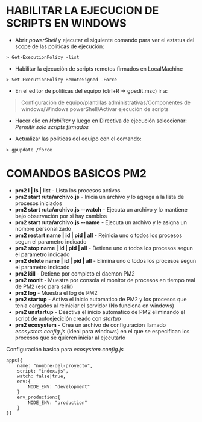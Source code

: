 # HABILITAR LA EJECUCION DE SCRIPTS EN WINDOWS

* Abrir *powerShell* y ejecutar el siguiente comando para ver el estatus del scope de las politicas de ejecución:
```
> Get-ExecutionPolicy -list
```

* Habilitar la ejecución de scripts remotos firmados en LocalMachine
```
> Set-ExecutionPolicy RemoteSigned -Force
```

* En el editor de politicas del equipo (ctrl+R => gpedit.msc) ir a:
> Configuración de equipo/plantillas administrativas/Componentes de windows/Windows powerShell/Activar ejecución de scripts

* Hacer clic en *Habilitar* y luego en Directiva de ejecución seleccionar: *Permitir solo scripts firmados*

* Actualizar las politicas del equipo con el comando:
```
> gpupdate /force
```

# COMANDOS BASICOS PM2

* **pm2 l | ls | list** - Lista los procesos activos
* **pm2 start ruta/archivo.js** - Inicia un archivo y lo agrega a la lista de procesos iniciados 
* **pm2 start ruta/archivo.js --watch** - Ejecuta un archivo y lo mantiene bajo observación por si hay cambios
* **pm2 start ruta/archivo.js --name** - Ejecuta un archivo y le asigna un nombre personalizado
* **pm2 restart name | id | pid | all** - Reinicia uno o todos los procesos segun el parametro indicado
* **pm2 stop name | id | pid | all** - Detiene uno o todos los procesos segun el parametro indicado
* **pm2 delete name | id | pid | all** - Elimina uno o todos los procesos segun el parametro indicado
* **pm2 kill** - Detiene por completo el daemon PM2
* **pm2 monit** - Muestra por consola el monitor de procesos en tiempo real de PM2 (esc para salir)
* **pm2 log** - Muestra el log de PM2
* **pm2 startup** -  Activa el inicio automatico de PM2 y los procesos que tenia cargados al reiniciar el servidor (No funciona en windows)
* **pm2 unstartup** -  Desctiva el inicio automatico de PM2 eliminando el script de autoejecición creado con _startup_
* **pm2 ecosystem** - Crea un archivo de configuración llamado _ecosystem.config.js_ (ideal para windows) en el que se especifican los procesos que se quieren iniciar al ejecutarlo

Configuración basica para _ecosystem.config.js_
```
apps[{
    name: "nombre-del-proyecto",
    script: "index.js",
    watch: false|true,
    env:{
        NODE_ENV: "development"
    }
    env_production:{
        NODE_ENV: "production"
    }
}]
```